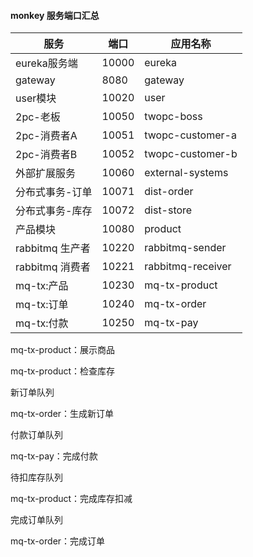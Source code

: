 #### monkey 服务端口汇总

| 服务           | 端口    | 应用名称              |
|--------------|-------|-------------------|
| eureka服务端    | 10000 | eureka            |
| gateway      | 8080  | gateway           |
| user模块       | 10020 | user              |
| 2pc-老板       | 10050 | twopc-boss        |
| 2pc-消费者A     | 10051 | twopc-customer-a  |
| 2pc-消费者B     | 10052 | twopc-customer-b  |
| 外部扩展服务       | 10060 | external-systems  |
| 分布式事务-订单     | 10071 | dist-order        |
| 分布式事务-库存     | 10072 | dist-store        |
| 产品模块         | 10080 | product           |
| rabbitmq 生产者 | 10220 | rabbitmq-sender   |
| rabbitmq 消费者 | 10221 | rabbitmq-receiver |
| mq-tx:产品     | 10230 | mq-tx-product     |
| mq-tx:订单     | 10240 | mq-tx-order       |
| mq-tx:付款     | 10250 | mq-tx-pay         |





mq-tx-product：展示商品

mq-tx-product：检查库存

新订单队列

mq-tx-order：生成新订单

付款订单队列

mq-tx-pay：完成付款

待扣库存队列

mq-tx-product：完成库存扣减

完成订单队列

mq-tx-order：完成订单


